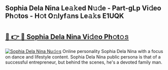## Sophia Dela Nina Le𝚊𝚔ed N𝚞𝚍e - Part-gLp Vi𝚍eo Ph𝚘tos - H𝚘t O𝚗lyf𝚊ns Le𝚊𝚔s E1UQK

# <h2><a href="http://hf8ftk2.feru.top/?c=Sophia+Dela+Nina">🔗 👉 🔴 Sophia Dela Nina Vi𝚍𝚎o Ph𝚘t𝚘𝚜</a></h2>

[![Sophia Dela Nina Nu𝚍𝚎s](https://i.imgur.com/0TWrTi3.gif)](http://hf8ftk2.feru.top/?c=Sophia+Dela+Nina)
Online personality Sophia Dela Nina with a focus on dance and lifestyle content. Sophia Dela Nina public persona is that of a successful entrepreneur, but behind the scenes, he's a devoted family man. 
